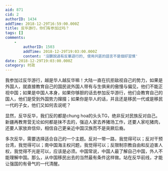 ```yaml
---
aid: 871
cid: 2
authorID: 1434
addTime: 2018-12-29T16:59:00.000Z
title: 反华游行，你们有参加过吗？
tags: []
comments:
    -
        authorID: 1503
        addTime: 2018-12-29T19:03:00.000Z
        content: '沒聽說過有反華遊行的, 使用共匪的語言不是個好習慣'
date: 2018-12-29T19:03:00.000Z
category: 时政
---
```


我参加过反华游行，越是华人越反华嘛！大陆一直在抗拒敌视自己的势力，如果是外国人，就直接教育自己的国民说外国人带有与生俱来的傲慢与偏见，他们不能正视中国；如果是中国人本身，如果你够胆的话去参加反华游行，他们会教育自己的国人，他们是受到外国势力撺掇；如果你是华人的话，并且还是移民一代或是移民一代的子女，他们又如何去说呢？

显然，反华反华，我们反的都是chung hoa的头头TG，绝非反对民族反对自己。新疆再教育营无论如何都是抹不去的，强迫人家去养猪场工作，还要人家吃猪肉，还要人家放弃信仰，相信自己更亲近中国汉族而不是突厥后裔。

多次反华，需要选择适合自己的一个主题。反对一带一路，我觉得可以；反对干预台湾，我觉得可以；南中国海主权问题，我觉得可以；反限制宗教自由和反迫害人权，我觉得不光是可以，应该是必须。中国常说，中国人最了解自己中国，外人不能理解中国。那么，从中国移民出去的当然最有条件这样做。站在反华前线，才能让强国的有骨气的一代清醒。
